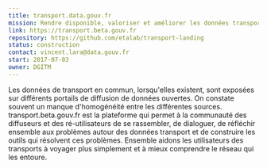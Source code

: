 ```yaml
---
title: transport.data.gouv.fr
mission: Rendre disponible, valoriser et améliorer les données transport
link: https://transport.beta.gouv.fr
repository: https://github.com/etalab/transport-landing
status: construction
contact: vincent.lara@data.gouv.fr
start: 2017-07-03
owner: DGITM
---
```




Les données de transport en commun, lorsqu'elles existent, sont exposées sur différents portails de diffusion de données ouvertes.
On constate souvent un manque d'homogénéité entre les différentes sources.
transport.beta.gouv.fr est la plateforme qui permet à la communauté des diffuseurs et des ré-utilisateurs de se rassembler, de dialoguer, de réfléchir ensemble aux problèmes autour des données transport et de construire les outils qui résolvent ces problèmes.
Ensemble aidons les utilisateurs des transports à voyager plus simplement et à mieux comprendre le réseau qui les entoure.
